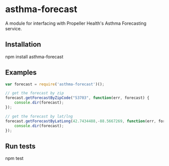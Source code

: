 # asthma-forecast

A module for interfacing with Propeller Health's Asthma Forecasting service.

## Installation

npm install asthma-forecast

## Examples

```javascript
var forecast = require('asthma-forecast')();

// get the forecast by zip
forecast.getForecastByZipCode("53703", function(err, forecast) {
    console.dir(forecast);
});

// get the forecast by lat/lng
forecast.getForecastByLatLong(42.7434488,-88.5667269, function(err, forecast) {
    console.dir(forecast);
});
```
## Run tests

npm test
